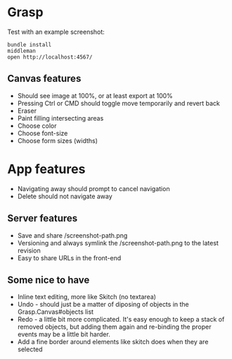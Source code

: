 # Grasp

Test with an example screenshot:

    bundle install
    middleman
    open http://localhost:4567/


## Canvas features

* Should see image at 100%, or at least export at 100%
* Pressing Ctrl or CMD should toggle move temporarily and revert back
* Eraser
* Paint filling intersecting areas
* Choose color
* Choose font-size
* Choose form sizes (widths)

# App features

* Navigating away should prompt to cancel navigation
* Delete should not navigate away

## Server features

* Save and share /screenshot-path.png
* Versioning and always symlink the /screenshot-path.png to the latest revision
* Easy to share URLs in the front-end

## Some nice to have

* Inline text editing, more like Skitch (no textarea)
* Undo - should just be a matter of diposing of objects in the Grasp.Canvas#objects list
* Redo - a little bit more complicated. It's easy enough to keep a stack of removed objects, but adding them again and re-binding the proper events may be a little bit harder.
* Add a fine border around elements like skitch does when they are selected
